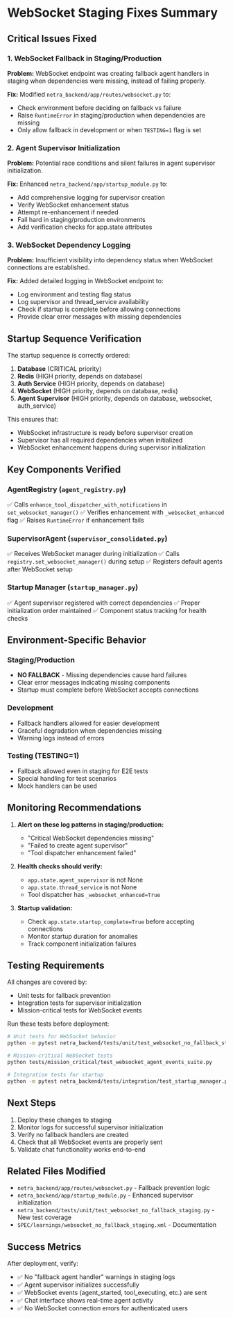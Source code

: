# WebSocket Staging Fixes Summary

## Critical Issues Fixed

### 1. WebSocket Fallback in Staging/Production
**Problem:** WebSocket endpoint was creating fallback agent handlers in staging when dependencies were missing, instead of failing properly.

**Fix:** Modified `netra_backend/app/routes/websocket.py` to:
- Check environment before deciding on fallback vs failure
- Raise `RuntimeError` in staging/production when dependencies are missing
- Only allow fallback in development or when `TESTING=1` flag is set

### 2. Agent Supervisor Initialization
**Problem:** Potential race conditions and silent failures in agent supervisor initialization.

**Fix:** Enhanced `netra_backend/app/startup_module.py` to:
- Add comprehensive logging for supervisor creation
- Verify WebSocket enhancement status
- Attempt re-enhancement if needed
- Fail hard in staging/production environments
- Add verification checks for app.state attributes

### 3. WebSocket Dependency Logging
**Problem:** Insufficient visibility into dependency status when WebSocket connections are established.

**Fix:** Added detailed logging in WebSocket endpoint to:
- Log environment and testing flag status
- Log supervisor and thread_service availability
- Check if startup is complete before allowing connections
- Provide clear error messages with missing dependencies

## Startup Sequence Verification

The startup sequence is correctly ordered:
1. **Database** (CRITICAL priority)
2. **Redis** (HIGH priority, depends on database)
3. **Auth Service** (HIGH priority, depends on database)
4. **WebSocket** (HIGH priority, depends on database, redis)
5. **Agent Supervisor** (HIGH priority, depends on database, websocket, auth_service)

This ensures that:
- WebSocket infrastructure is ready before supervisor creation
- Supervisor has all required dependencies when initialized
- WebSocket enhancement happens during supervisor initialization

## Key Components Verified

### AgentRegistry (`agent_registry.py`)
✅ Calls `enhance_tool_dispatcher_with_notifications` in `set_websocket_manager()`
✅ Verifies enhancement with `_websocket_enhanced` flag
✅ Raises `RuntimeError` if enhancement fails

### SupervisorAgent (`supervisor_consolidated.py`)
✅ Receives WebSocket manager during initialization
✅ Calls `registry.set_websocket_manager()` during setup
✅ Registers default agents after WebSocket setup

### Startup Manager (`startup_manager.py`)
✅ Agent supervisor registered with correct dependencies
✅ Proper initialization order maintained
✅ Component status tracking for health checks

## Environment-Specific Behavior

### Staging/Production
- **NO FALLBACK** - Missing dependencies cause hard failures
- Clear error messages indicating missing components
- Startup must complete before WebSocket accepts connections

### Development
- Fallback handlers allowed for easier development
- Graceful degradation when dependencies missing
- Warning logs instead of errors

### Testing (TESTING=1)
- Fallback allowed even in staging for E2E tests
- Special handling for test scenarios
- Mock handlers can be used

## Monitoring Recommendations

1. **Alert on these log patterns in staging/production:**
   - "Critical WebSocket dependencies missing"
   - "Failed to create agent supervisor"
   - "Tool dispatcher enhancement failed"

2. **Health checks should verify:**
   - `app.state.agent_supervisor` is not None
   - `app.state.thread_service` is not None
   - Tool dispatcher has `_websocket_enhanced=True`

3. **Startup validation:**
   - Check `app.state.startup_complete=True` before accepting connections
   - Monitor startup duration for anomalies
   - Track component initialization failures

## Testing Requirements

All changes are covered by:
- Unit tests for fallback prevention
- Integration tests for supervisor initialization
- Mission-critical tests for WebSocket events

Run these tests before deployment:
```bash
# Unit tests for WebSocket behavior
python -m pytest netra_backend/tests/unit/test_websocket_no_fallback_staging.py

# Mission-critical WebSocket tests
python tests/mission_critical/test_websocket_agent_events_suite.py

# Integration tests for startup
python -m pytest netra_backend/tests/integration/test_startup_manager.py
```

## Next Steps

1. Deploy these changes to staging
2. Monitor logs for successful supervisor initialization
3. Verify no fallback handlers are created
4. Check that all WebSocket events are properly sent
5. Validate chat functionality works end-to-end

## Related Files Modified

- `netra_backend/app/routes/websocket.py` - Fallback prevention logic
- `netra_backend/app/startup_module.py` - Enhanced supervisor initialization
- `netra_backend/tests/unit/test_websocket_no_fallback_staging.py` - New test coverage
- `SPEC/learnings/websocket_no_fallback_staging.xml` - Documentation

## Success Metrics

After deployment, verify:
- ✅ No "fallback agent handler" warnings in staging logs
- ✅ Agent supervisor initializes successfully
- ✅ WebSocket events (agent_started, tool_executing, etc.) are sent
- ✅ Chat interface shows real-time agent activity
- ✅ No WebSocket connection errors for authenticated users